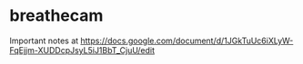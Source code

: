 breathecam
==========

Important notes at https://docs.google.com/document/d/1JGkTuUc6iXLyW-FqEjjm-XUDDcpJsyL5iJ1BbT_CjuU/edit
